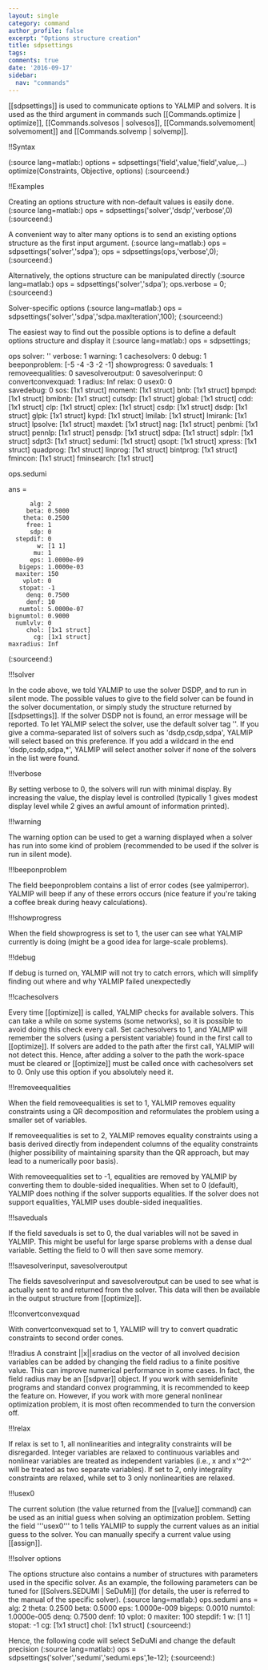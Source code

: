 ```yaml
---
layout: single
category: command
author_profile: false
excerpt: "Options structure creation"
title: sdpsettings
tags:
comments: true
date: '2016-09-17'
sidebar:
  nav: "commands"
---
```


[[sdpsettings]] is used to communicate options to YALMIP and solvers. It is used as the third argument in commands such [[Commands.optimize | optimize]], [[Commands.solvesos | solvesos]], [[Commands.solvemoment| solvemoment]] and [[Commands.solvemp | solvemp]]. 

!!Syntax

(:source lang=matlab:)
options = sdpsettings('field',value,'field',value,...)
optimize(Constraints, Objective, options)
(:sourceend:) 

!!Examples

Creating an options structure with non-default values is easily done.
(:source lang=matlab:)
ops = sdpsettings('solver','dsdp','verbose',0)
(:sourceend:) 

A convenient way to alter many options is to send an existing options structure as the first input argument.
(:source lang=matlab:)
ops = sdpsettings('solver','sdpa');
ops = sdpsettings(ops,'verbose',0);
(:sourceend:) 

Alternatively, the options structure can be manipulated directly
(:source lang=matlab:)
ops = sdpsettings('solver','sdpa');
ops.verbose = 0;
(:sourceend:) 

Solver-specific options
(:source lang=matlab:)
ops = sdpsettings('solver','sdpa','sdpa.maxIteration',100);
(:sourceend:) 


The easiest way to find out the possible options is to define a default options structure and display it
(:source lang=matlab:)
ops = sdpsettings;

ops
               solver: ''
              verbose: 1
              warning: 1
         cachesolvers: 0
                debug: 1
        beeponproblem: [-5 -4 -3 -2 -1]
         showprogress: 0
            saveduals: 1
     removeequalities: 0
     savesolveroutput: 0
      savesolverinput: 0
    convertconvexquad: 1
               radius: Inf
                relax: 0
                usex0: 0             
            savedebug: 0
                  sos: [1x1 struct]
               moment: [1x1 struct]
                  bnb: [1x1 struct]
                bpmpd: [1x1 struct]
               bmibnb: [1x1 struct]
               cutsdp: [1x1 struct]
               global: [1x1 struct]
                  cdd: [1x1 struct]
                  clp: [1x1 struct]
                cplex: [1x1 struct]
                 csdp: [1x1 struct]
                 dsdp: [1x1 struct]
                 glpk: [1x1 struct]
                 kypd: [1x1 struct]
               lmilab: [1x1 struct]
              lmirank: [1x1 struct]
              lpsolve: [1x1 struct]
               maxdet: [1x1 struct]
                  nag: [1x1 struct]
               penbmi: [1x1 struct]
               pennlp: [1x1 struct]
               pensdp: [1x1 struct]
                 sdpa: [1x1 struct]
                sdplr: [1x1 struct]
                sdpt3: [1x1 struct]
               sedumi: [1x1 struct]
                qsopt: [1x1 struct]
               xpress: [1x1 struct]
             quadprog: [1x1 struct]
              linprog: [1x1 struct]
             bintprog: [1x1 struct]
              fmincon: [1x1 struct]
           fminsearch: [1x1 struct]

ops.sedumi

ans = 

          alg: 2
         beta: 0.5000
        theta: 0.2500
         free: 1
          sdp: 0
      stepdif: 0
            w: [1 1]
           mu: 1
          eps: 1.0000e-09
       bigeps: 1.0000e-03
      maxiter: 150
        vplot: 0
       stopat: -1
         denq: 0.7500
         denf: 10
       numtol: 5.0000e-07
    bignumtol: 0.9000
      numlvlv: 0
         chol: [1x1 struct]
           cg: [1x1 struct]
    maxradius: Inf
(:sourceend:) 

!!!solver

In the code above, we told YALMIP to use the solver DSDP, and to run in silent mode. The possible values to give to the field solver can be found in the solver documentation, or simply study the structure returned by [[sdpsettings]]. If the solver DSDP not is found, an error message will be reported. To let YALMIP select the solver, use the default solver tag ''. If you give a comma-separated list of solvers such as 'dsdp,csdp,sdpa', YALMIP will select based on this preference. If you add a wildcard in the end 'dsdp,csdp,sdpa,*', YALMIP will select another solver if none of the solvers in the list were found. 

!!!verbose

By setting verbose to 0, the solvers will run with minimal display. By increasing the value, the display level is controlled (typically 1 gives modest display level while 2 gives an awful amount of information printed). 

!!!warning

The warning option can be used to get a warning displayed when a solver has run into some kind of problem (recommended to be used if the solver is run in silent mode).  

!!!beeponproblem

The field beeponproblem contains a list of error codes (see yalmiperror). YALMIP will beep if any of these errors occurs (nice feature if you're taking a coffee break during heavy calculations).

!!!showprogress

When the field showprogress is set to 1, the user can see what YALMIP currently is doing (might be a good idea for large-scale problems). 

!!!debug

If debug is turned on, YALMIP will not try to catch errors, which will simplify finding out where and why YALMIP failed  unexpectedly

!!!cachesolvers

Every time [[optimize]] is called, YALMIP checks for available solvers. This can take a while on some systems (some networks), so it is possible to avoid doing this check every call. Set cachesolvers to 1, and YALMIP will remember the solvers (using a persistent variable) found in the first call to [[optimize]]. If solvers are added to the path after the first call, YALMIP will not detect this. Hence, after adding a solver to the path the work-space must be cleared or [[optimize]] must be called once with cachesolvers set to 0. Only use this option if you absolutely need it.

!!!removeequalities

When the field removeequalities is set to 1, YALMIP removes equality constraints using a QR decomposition and reformulates the problem using a smaller set of variables.

If removeequalities is set to 2, YALMIP removes equality constraints using a basis derived directly from independent columns of the equality constraints (higher possibility of maintaining sparsity than the QR approach, but may lead to a numerically poor basis). 

With removeequalities set to -1, equalities are removed by YALMIP by converting them to double-sided inequalities. When set to 0 (default), YALMIP does nothing if the solver supports equalities. If the solver does not support equalities, YALMIP uses double-sided inequalities.

!!!saveduals

If the field saveduals is set to 0, the dual variables will not be saved in YALMIP. This might be useful for large sparse problems with a dense dual variable. Setting the field to 0 will then save some memory.

!!!savesolverinput, savesolveroutput

The fields savesolverinput and savesolveroutput can be used to see what is actually sent to and returned from the solver. This data will then be available in the output structure from [[optimize]].

!!!convertconvexquad

With convertconvexquad set to 1, YALMIP will try to convert quadratic constraints to second order cones.

!!!radius
A constraint ||x||&#8804;radius on the vector of all involved decision variables can be added by changing the field radius to a finite positive value. This can improve numerical performance in some cases. In fact, the field radius may be an [[sdpvar]] object. If you work with semidefinite programs and standard convex programming, it is recommended to keep the feature on. However, if you work with more general nonlinear optimization problem, it is most often recommended to turn the conversion off.

!!!relax

If relax is set to 1, all nonlinearities and integrality constraints will be disregarded. Integer variables are relaxed to continuous variables and nonlinear variables are treated as independent variables (i.e., x and x'^2^' will be treated as two separate variables). If set to 2, only integrality constraints are relaxed, while set to 3 only nonlinearities are relaxed.

!!!usex0

The current solution (the value returned from the [[value]] command) can be used as an initial guess when solving an optimization problem. Setting the field '''usex0''' to 1 tells YALMIP to supply the current values as an initial guess to the solver. You can manually specify a current value using [[assign]].

!!!solver options

The options structure also contains a number of structures with parameters used in the specific solver. As an example, the following parameters can be tuned for [[Solvers.SEDUMI | SeDuMi]] (for details, the user is referred to the manual of the specific solver).
(:source lang=matlab:)
ops.sedumi
ans = 
                 alg: 2
               theta: 0.2500
                beta: 0.5000
                 eps: 1.0000e-009
              bigeps: 0.0010
              numtol: 1.0000e-005
                denq: 0.7500
                denf: 10
               vplot: 0
             maxiter: 100
             stepdif: 1
                   w: [1 1]
              stopat: -1
                  cg: [1x1 struct]
                chol: [1x1 struct]
(:sourceend:)

Hence, the following code will select SeDuMi and change the default precision
(:source lang=matlab:)
ops = sdpsettings('solver','sedumi','sedumi.eps',1e-12);
(:sourceend:)
